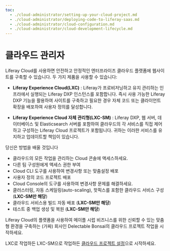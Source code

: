 ```yaml
---
toc:
  - ./cloud-administrator/setting-up-your-cloud-project.md
  - ./cloud-administrator/deploying-code-to-liferay-saas.md
  - ./cloud-administrator/cloud-configuration.md
  - ./cloud-administrator/cloud-development-lifecycle.md
---
```

# 클라우드 관리자

Liferay Cloud를 사용하면 안전하고 안정적인 엔터프라이즈 클라우드 플랫폼에 웹사이트를 구축할 수 있습니다. 두 가지 제품을 사용할 수 있습니다:

* **Liferay Experience Cloud(LXC)** : Liferay가 프로비저닝하고 유지 관리하는 인프라에서 실행되는 Liferay DXP 인스턴스를 포함합니다. 즉시 사용 가능한 Liferay DXP 기능을 활용하여 사이트를 구축하고 필요한 경우 자체 코드 또는 클라이언트 확장을 배포하여 사용자 정의를 달성합니다.

* **Liferay Experience Cloud 자체 관리형(LXC-SM)** : Liferay DXP, 웹 서버, 데이터베이스 및 Elasticsearch 서버를 포함하여 클라우드의 각 서비스를 직접 제어하고 구성하는 Liferay Cloud 프로젝트가 포함됩니다. 귀하는 이러한 서비스를 유지하고 업데이트할 책임이 있습니다.

당신은 방법을 배울 것입니다

* 클라우드의 모든 작업을 관리하는 Cloud 콘솔에 액세스하세요.
* 다른 팀 구성원에게 액세스 권한 부여
* Cloud CLI 도구를 사용하여 변경사항 또는 맞춤설정 배포
* 사용자 정의 코드 프로젝트 배포
* Cloud Console의 도구를 사용하여 변경사항 문제를 해결하세요.
* 클러스터링, 자동 스케일링(auto-scaling), 핫픽스를 포함한 클라우드 서비스 구성 (**LXC-SM만 해당**)
* 클라우드 서비스용 빌드 자동 배포 (**LXC-SM만 해당**)
* 테스트 중 백업 생성 및 복원 (**LXC-SM만 해당**)

Liferay Cloud의 플랫폼을 사용하여 메이플 시럽 비즈니스를 위한 신뢰할 수 있는 맞춤형 환경을 구축하는 (가짜) 회사인 Delectable Bonsai의 클라우드 프로젝트 작업을 시작하세요.

LXC로 작업하든 LXC-SM으로 작업하든 [클라우드 프로젝트 설정](./cloud-administrator/setting-up-your-cloud-project.md)으로 시작하세요.


